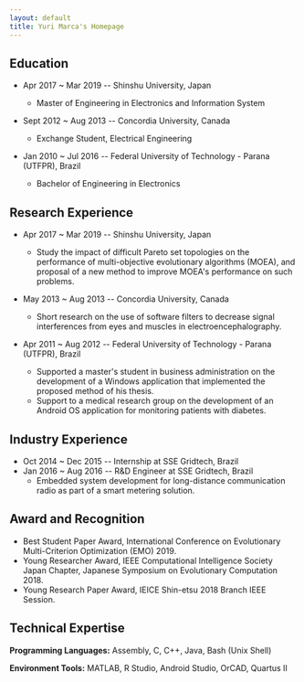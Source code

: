 ```yaml
---
layout: default
title: Yuri Marca's Homepage
---
```



## Education

* Apr 2017 ~ Mar 2019 -- Shinshu University, Japan
  * Master of Engineering in Electronics and Information System

* Sept 2012 ~ Aug 2013 -- Concordia University, Canada
  * Exchange Student, Electrical Engineering

* Jan 2010 ~ Jul 2016 -- Federal University of Technology - Parana (UTFPR), Brazil
  * Bachelor of Engineering in Electronics

## Research Experience

* Apr 2017 ~ Mar 2019 -- Shinshu University, Japan
  * Study the impact of difficult Pareto set topologies on the performance of multi-objective evolutionary algorithms (MOEA), and proposal of a new method to improve MOEA's performance on such problems.

* May 2013 ~ Aug 2013 -- Concordia University, Canada
  * Short research on the use of software filters to decrease signal interferences from eyes and muscles in electroencephalography.

* Apr 2011 ~ Aug 2012 -- Federal University of Technology - Parana (UTFPR), Brazil
  * Supported a master's student in business administration on the development of a Windows application that implemented the proposed method of his thesis.
  * Support to a medical research group on the development of an Android OS application for monitoring patients with diabetes.

## Industry Experience

* Oct 2014 ~ Dec 2015 -- Internship at SSE Gridtech, Brazil
* Jan 2016 ~ Aug 2016 -- R&D Engineer at SSE Gridtech, Brazil
  * Embedded system development for long-distance communication radio as part of a smart metering solution.

## Award and Recognition

* Best Student Paper Award, International Conference on Evolutionary Multi-Criterion Optimization (EMO) 2019.
* Young Researcher Award, IEEE Computational Intelligence Society Japan Chapter, Japanese Symposium on Evolutionary Computation 2018.
* Young Research Paper Award, IEICE Shin-etsu 2018 Branch IEEE Session.


## Technical Expertise

**Programming Languages:** Assembly, C, C++, Java, Bash (Unix Shell)

**Environment Tools:** MATLAB, R Studio, Android Studio, OrCAD, Quartus II
